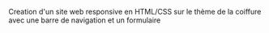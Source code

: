 Creation d'un site web responsive en HTML/CSS sur le thème de la coiffure avec une barre de navigation et un formulaire
